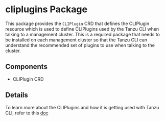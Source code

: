 # cliplugins Package

This package provides the `CLIPlugin` CRD that defines the CLIPlugin resource which is used to define CLIPlugins used by the Tanzu CLI when talking to a management cluster. This is a required package that needs to be installed on each management cluster so that the Tanzu CLI can understand the recommended set of plugins to use when talking to the cluster.

## Components

* CLIPlugin CRD

## Details

To learn more about the CLIPlugins and how it is getting used with Tanzu CLI, refer to this [doc](../../docs/design/context-aware-plugin-discovery-design.md)
